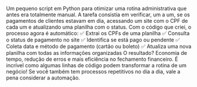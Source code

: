 Um pequeno script em Python para otimizar uma rotina administrativa que antes era totalmente manual. A tarefa consistia em verificar, um a um, se os pagamentos de clientes estavam em dia, acessando um site com o CPF de cada um e atualizando uma planilha com o status.
Com o código que criei, o processo agora é automático:
✅ Extrai os CPFs de uma planilha
✅ Consulta o status de pagamento no site
✅ Identifica se está pago ou pendente
✅ Coleta data e método de pagamento (cartão ou boleto)
✅ Atualiza uma nova planilha com todas as informações organizadas
O resultado? Economia de tempo, redução de erros e mais eficiência no fechamento financeiro. É incrível como algumas linhas de código podem transformar a rotina de um negócio!
Se você também tem processos repetitivos no dia a dia, vale a pena considerar a automação.
